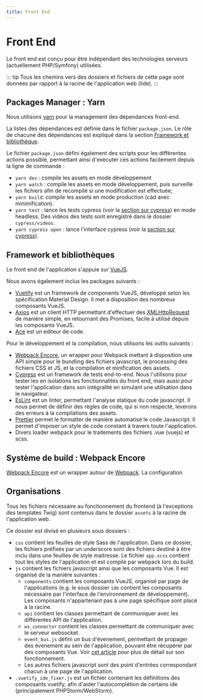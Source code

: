 ```yaml
---
title: Front End
---
```


# Front End

Le front end est conçu pour être indépendant des technologies serveurs (actuellement PHP/Symfony) utilisées.

::: tip
Tous les chemins vers des dossiers et fichiers de cette page sont données par rapport à la racine de l'application web (lide).
:::

## Packages Manager : Yarn

Nous utilisons [yarn](https://yarnpkg.com/fr/) pour la management des dépendances front-end.

La listes des dépendances est définie dans le fichier `package.json`. Le rôle de chacune des dépendances est expliqué dans la section [Framework et bibliothèque](#framework-et-bibliotheques).

Le fichier `package.json` défini également des scripts pour les différentes actions possible, permettant ainsi d'exécuter ces actions facilement depuis la ligne de commande :

* `yarn dev` : compile les assets en mode développement
* `yarn watch` : compile les assets en mode développement, puis surveille les fichiers afin de recompilé si une modification est effectuée;
* `yarn build`: compile les assets en mode production (càd avec minimification).
* `yarn test` : lance les tests cypress (voir la [section sur cypress](/cypress/)) en mode headless. Des vidéos des tests sont enregistré dans le dossier `cypress/videos`.
* `yarn cypress open` : lance l'interface cypress (voir la [section sur cypress](/cypress/)).

## Framework et bibliothèques

Le front end de l'application s'appuie sur [VueJS](https://vuejs.org/).

Nous avons également inclus les packages suivants :

* [Vuetify](https://vuetifyjs.com/en/) est un framework de components VueJS, développé selon les spécification Material Design. Il met a disposition des nombreux composants VueJS.
* [Axios](https://github.com/axios/axios) est un client HTTP permettant d'effectuer des [XMLHttpRequest](https://developer.mozilla.org/fr/docs/Web/API/XMLHttpRequest) de manière simple, en retournant des Promises, facile à utilisé depuis les composants VueJS.
* [Ace](https://ace.c9.io/) est un editeur de code.

Pour le développement et la compilation, nous utilisons les outils suivants :

* [Webpack Encore](https://symfony.com/doc/current/frontend.html), un wrapper pour Webpack mettant à disposition une API simple pour le bundling des fichiers javascript, le processing des fichiers CSS et JS, et la compilation et minification des assets. 
* [Cypress](https://www.cypress.io/) est un framework de tests end-to-end. Nous l'utilisons pour tester les en isolations les fonctionnalités du front end, mais aussi pour tester l'application dans son intégralité en simulant une utilisation dans le navigateur.
* [EsLint](https://eslint.org/) est un linter, permettant l'analyse statique du code javascript. Il nous permet de définir des règles de code, qui si non respecté, leverons des erreurs à la compilations des assets.
* [Prettier](https://github.com/prettier/prettier) permet le formatter de manière automatisé le code Javascript. Il permet d'imposer un style de code constant à travers toute l'application.
* Divers loader webpack pour le traitements des fichiers .vue (vuejs) et scss.


## Système de build : Webpack Encore

[Webpack Encore](https://symfony.com/doc/current/frontend.html) est un wrapper autour de [Webpack](https://webpack.js.org/). La configuration

## Organisations

Tous les fichiers nécessaire au fonctionnement du frontend (à l'exceptions des templates Twig) sont contenus dans le dossier `assets` à la racine de l'application web.

Ce dossier est divisé en plusieurs sous dossiers :

* `css` contient les feuilles de style Sass de l'application. Dans ce dossier, les fichiers préfixés par un underscore sont des fichiers destiné à être inclu dans une feuilles de style maitresse. Le fichier `app.scss` contient tout les styles de l'application et est compilé par webpack lors du build.
* `js` contient les fichiers javascript ainsi que les composants Vue. Il est organisé de la manière suivantes :
  * `components` contient les composants VueJS, organisé par page de l'applications (e.g. le sous dossier `ìde` contient les composants nécessaire par l'interface de l'environnement de développement). Les composants n'appartenant pas à une page spécifique sont placé à la racine.
  * `api` contient les classes permettant de communiquer avec les différentes API de l'application.
  * `ws_connector` contient les classes permettant de communiquer avec le serveur websocket.
  * `event_bus.js` défini un bus d'évenement, permettant de propager des évenement au sein de l'application, pouvant être récupérer par des composants Vue. Voir [cet article](https://alligator.io/vuejs/global-event-bus/) pour plus de détail sur son fonctionnement.
  * Les autres fichiers javascript sont des point d'entrées correspondant chacun à une page de l'application.
* `.vuetify_ide_fixer.js` est un fichier contenant les définitions des composants vuetify, afin d'aider l'autocomplétion de certains ide (principalement PHPStorm/WebStorm).

